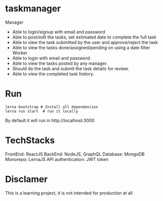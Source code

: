 # taskmanager
Manager
  -  Able to login/signup with email and password
  - Able to post/edit the tasks, set estimated date to complete the full task
  - Able to view the task submitted by the user and approve/reject the task
  -  Able to view the tasks done/assigned/pending on using a date filter 
Worker
  - Able to login with email and password.
  - Able to view the tasks posted by any manager.
  - Should do the task and submit the task details for review.
  - Able to view the completed task history.


# Run

```
lerna bootstrap # Install all dependencies
lerna run start  # run it locally 
```
By default it will run in http://localhost:3000

# TechStacks

  FrontEnd: ReactJS
  BackEnd: NodeJS, GraphQL
  Database: MongoDB
  Monorepo: LernaJS
  API authentication: JWT token
# Disclamer
This is a learning project, it is not intended for production at all

